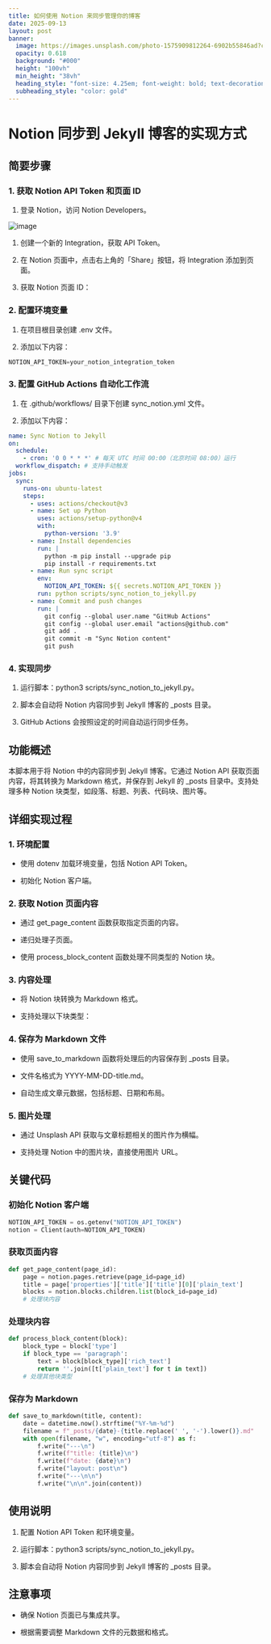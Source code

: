 ```yaml
---
title: 如何使用 Notion 来同步管理你的博客
date: 2025-09-13
layout: post
banner:
  image: https://images.unsplash.com/photo-1575909812264-6902b55846ad?crop=entropy&cs=tinysrgb&fit=max&fm=jpg&ixid=M3w2OTIwMzJ8MHwxfHJhbmRvbXx8fHx8fHx8fDE3NTc3NTg3MTF8&ixlib=rb-4.1.0&q=80&w=1080
  opacity: 0.618
  background: "#000"
  height: "100vh"
  min_height: "38vh"
  heading_style: "font-size: 4.25em; font-weight: bold; text-decoration: underline"
  subheading_style: "color: gold"
---
```


# Notion 同步到 Jekyll 博客的实现方式

## 简要步骤

### 1. 获取 Notion API Token 和页面 ID

1. 登录 Notion，访问 Notion Developers。

![image](https://prod-files-secure.s3.us-west-2.amazonaws.com/a7a0cc5a-89b9-4cda-8686-1fba0ca52f40/d19c1afe-dea5-4312-9333-786b0ba83054/image.png?X-Amz-Algorithm=AWS4-HMAC-SHA256&X-Amz-Content-Sha256=UNSIGNED-PAYLOAD&X-Amz-Credential=ASIAZI2LB466WGTSTRXE%2F20250913%2Fus-west-2%2Fs3%2Faws4_request&X-Amz-Date=20250913T101830Z&X-Amz-Expires=3600&X-Amz-Security-Token=IQoJb3JpZ2luX2VjEMf%2F%2F%2F%2F%2F%2F%2F%2F%2F%2FwEaCXVzLXdlc3QtMiJGMEQCIHD9E7%2Ffx2VXPq%2BpLCN8YmCFaaP8W3A2rUCRX2CP8JnuAiA0zI32klCApAWC1UOxL9zuKNaDaS1EBgOA7m8GQIO2XCr%2FAwhAEAAaDDYzNzQyMzE4MzgwNSIMLHgeHXvEp2WeFnrvKtwD7y%2BX07GHlgY%2BJW92G1eAlN2YI0YLzqiEvqzBfD%2BZK9SCJeYPz0SFI6th1UGFaLE0Q5%2Fu3IO%2FvLUdUt%2FCth7MHH2p666zu8QemnJlD7rM2Br2sV3WrCV5HrSeZBl2LCqAXPP8PeLWx3zqbtNFzd199q1zgW2fFruoXiy8Yyq1llR8Pg69raI7iFMi%2Bjvv71FTMf8BFvoMf6QIXS7FABK02RAtoxjQ7GNLhwO4M%2FNtlFxl%2B%2FJ2eX%2BwPEZhrqmJ5ZhsCGNURu0wiZh6AbaeFThGhPJzaq28mugWkFVM%2Bb4nlPIw5Qb0F0Jb0yX8%2FkR1oAobpaZZvAVS1CfDnoLoSU18AhLVlAlQqsthMbovN9qDYubhdLKhBKMT4KLUBAaL%2BdCfyVBEwltrIXiGC5Zpnixk2v9zlRYen3TypUWWI%2BMN%2B8Ip1x7ruRRpcAiciiZjVlZMY1ZAAh%2BT2b8XEuVRzv1ydw%2FEh%2FKnKBdH1KzoZn3PmfLGNktx4rVJY0tJGQ6%2B2DynnZ%2FvpXVeMwWVPlWCXk4uG7waywDZI8Q2HgnhkqsoneSLX9owLMweYMHsf6LDmrnJ%2BD0I29BDrwbIGmcbegCRaBpj0uG%2BTd1fLq6jpw8lC2FMEy%2F2t%2Fo9wutlB%2BAwoKqUxgY6pgFn1j4im%2FuvyhWI7IUCNuf474wAT0uynxNv3Rl1a2qYI0XKlODdLg71twsgz7kzIlhaFQbCIFiXZbQzlAGd3xSyPLlVZaRpUzmFrihr%2FmxjeCLNZfMusWQHUmjM1MUNiFiluH84h%2F2pEC37UFy21R8CCSr4PtIDf8oapyor59lHyWr0NFgm3TeiH2TJtTv5PE3DDg5Re%2B6PsOKlL5OEGBIyOOaSvyCb&X-Amz-Signature=e661e7c04242db5e5b491cd5b25312c58393e15f50b78295089907aac6bfebcd&X-Amz-SignedHeaders=host&x-amz-checksum-mode=ENABLED&x-id=GetObject)

1. 创建一个新的 Integration，获取 API Token。

1. 在 Notion 页面中，点击右上角的「Share」按钮，将 Integration 添加到页面。

1. 获取 Notion 页面 ID：


### 2. 配置环境变量

1. 在项目根目录创建 .env 文件。

1. 添加以下内容：

```javascript
NOTION_API_TOKEN=your_notion_integration_token
```

### 3. 配置 GitHub Actions 自动化工作流

1. 在 .github/workflows/ 目录下创建 sync_notion.yml 文件。

1. 添加以下内容：

```yaml
name: Sync Notion to Jekyll
on:
  schedule:
    - cron: '0 0 * * *' # 每天 UTC 时间 00:00（北京时间 08:00）运行
  workflow_dispatch: # 支持手动触发
jobs:
  sync:
    runs-on: ubuntu-latest
    steps:
      - uses: actions/checkout@v3
      - name: Set up Python
        uses: actions/setup-python@v4
        with:
          python-version: '3.9'
      - name: Install dependencies
        run: |
          python -m pip install --upgrade pip
          pip install -r requirements.txt
      - name: Run sync script
        env:
          NOTION_API_TOKEN: ${{ secrets.NOTION_API_TOKEN }}
        run: python scripts/sync_notion_to_jekyll.py
      - name: Commit and push changes
        run: |
          git config --global user.name "GitHub Actions"
          git config --global user.email "actions@github.com"
          git add .
          git commit -m "Sync Notion content"
          git push
```

### 4. 实现同步

1. 运行脚本：python3 scripts/sync_notion_to_jekyll.py。

1. 脚本会自动将 Notion 内容同步到 Jekyll 博客的 _posts 目录。

1. GitHub Actions 会按照设定的时间自动运行同步任务。

## 功能概述

本脚本用于将 Notion 中的内容同步到 Jekyll 博客。它通过 Notion API 获取页面内容，将其转换为 Markdown 格式，并保存到 Jekyll 的 _posts 目录中。支持处理多种 Notion 块类型，如段落、标题、列表、代码块、图片等。

## 详细实现过程

### 1. 环境配置

- 使用 dotenv 加载环境变量，包括 Notion API Token。

- 初始化 Notion 客户端。

### 2. 获取 Notion 页面内容

- 通过 get_page_content 函数获取指定页面的内容。

- 递归处理子页面。

- 使用 process_block_content 函数处理不同类型的 Notion 块。

### 3. 内容处理

- 将 Notion 块转换为 Markdown 格式。

- 支持处理以下块类型：


### 4. 保存为 Markdown 文件

- 使用 save_to_markdown 函数将处理后的内容保存到 _posts 目录。

- 文件名格式为 YYYY-MM-DD-title.md。

- 自动生成文章元数据，包括标题、日期和布局。

### 5. 图片处理

- 通过 Unsplash API 获取与文章标题相关的图片作为横幅。

- 支持处理 Notion 中的图片块，直接使用图片 URL。

## 关键代码

### 初始化 Notion 客户端

```python
NOTION_API_TOKEN = os.getenv("NOTION_API_TOKEN")
notion = Client(auth=NOTION_API_TOKEN)
```

### 获取页面内容

```python
def get_page_content(page_id):
    page = notion.pages.retrieve(page_id=page_id)
    title = page['properties']['title']['title'][0]['plain_text']
    blocks = notion.blocks.children.list(block_id=page_id)
    # 处理块内容
```

### 处理块内容

```python
def process_block_content(block):
    block_type = block['type']
    if block_type == 'paragraph':
        text = block[block_type]['rich_text']
        return ''.join([t['plain_text'] for t in text])
    # 处理其他块类型
```

### 保存为 Markdown

```python
def save_to_markdown(title, content):
    date = datetime.now().strftime("%Y-%m-%d")
    filename = f"_posts/{date}-{title.replace(' ', '-').lower()}.md"
    with open(filename, "w", encoding="utf-8") as f:
        f.write("---\n")
        f.write(f"title: {title}\n")
        f.write(f"date: {date}\n")
        f.write("layout: post\n")
        f.write("---\n\n")
        f.write("\n\n".join(content))
```

## 使用说明

1. 配置 Notion API Token 和环境变量。

1. 运行脚本：python3 scripts/sync_notion_to_jekyll.py。

1. 脚本会自动将 Notion 内容同步到 Jekyll 博客的 _posts 目录。

## 注意事项

- 确保 Notion 页面已与集成共享。

- 根据需要调整 Markdown 文件的元数据和格式。